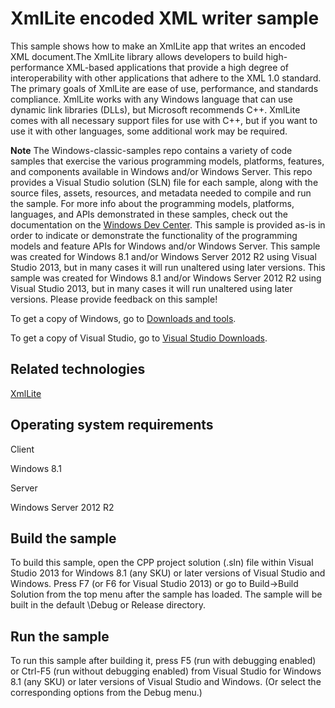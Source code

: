 XmlLite encoded XML writer sample
=================================

This sample shows how to make an XmlLite app that writes an encoded XML document.The XmlLite library allows developers to build high-performance XML-based applications that provide a high degree of interoperability with other applications that adhere to the XML 1.0 standard. The primary goals of XmlLite are ease of use, performance, and standards compliance. XmlLite works with any Windows language that can use dynamic link libraries (DLLs), but Microsoft recommends C++. XmlLite comes with all necessary support files for use with C++, but if you want to use it with other languages, some additional work may be required.

**Note**  The Windows-classic-samples repo contains a variety of code samples that exercise the various programming models, platforms, features, and components available in Windows and/or Windows Server. This repo provides a Visual Studio solution (SLN) file for each sample, along with the source files, assets, resources, and metadata needed to compile and run the sample. For more info about the programming models, platforms, languages, and APIs demonstrated in these samples, check out the documentation on the [Windows Dev Center](https://dev.windows.com). This sample is provided as-is in order to indicate or demonstrate the functionality of the programming models and feature APIs for Windows and/or Windows Server. This sample was created for Windows 8.1 and/or Windows Server 2012 R2 using Visual Studio 2013, but in many cases it will run unaltered using later versions. This sample was created for Windows 8.1 and/or Windows Server 2012 R2 using Visual Studio 2013, but in many cases it will run unaltered using later versions. Please provide feedback on this sample!

To get a copy of Windows, go to [Downloads and tools](http://go.microsoft.com/fwlink/p/?linkid=301696).

To get a copy of Visual Studio, go to [Visual Studio Downloads](http://go.microsoft.com/fwlink/p/?linkid=301697).

Related technologies
--------------------

[XmlLite](http://msdn.microsoft.com/en-us/library/windows/desktop/ms752861)

Operating system requirements
-----------------------------

Client

Windows 8.1

Server

Windows Server 2012 R2

Build the sample
----------------

To build this sample, open the CPP project solution (.sln) file within Visual Studio 2013 for Windows 8.1 (any SKU) or later versions of Visual Studio and Windows. Press F7 (or F6 for Visual Studio 2013) or go to Build-\>Build Solution from the top menu after the sample has loaded. The sample will be built in the default \\Debug or Release directory.

Run the sample
--------------

To run this sample after building it, press F5 (run with debugging enabled) or Ctrl-F5 (run without debugging enabled) from Visual Studio for Windows 8.1 (any SKU) or later versions of Visual Studio and Windows. (Or select the corresponding options from the Debug menu.)

